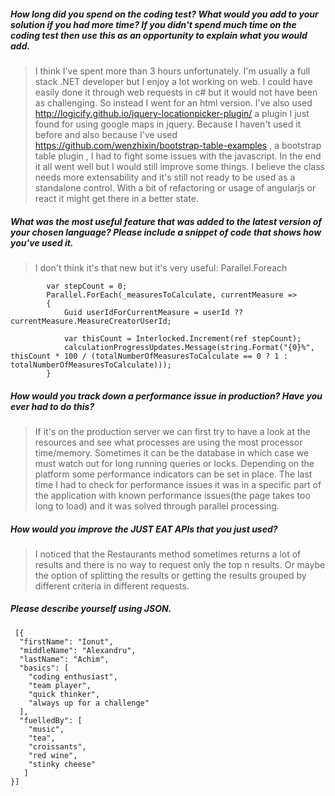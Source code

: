 ##### How long did you spend on the coding test? What would you add to your solution if you had more time? If you didn't spend much time on the coding test then use this as an opportunity to explain what you would add.

> I think I've spent more than 3 hours unfortunately. I'm usually a full stack .NET developer but I enjoy a lot working on web. I could have easily done it through web requests in c# but it would not have been as challenging. So instead I went for an html version. I've also used http://logicify.github.io/jquery-locationpicker-plugin/ a plugin I just found for using google maps in jquery. Because I haven't used it before and also because I've used https://github.com/wenzhixin/bootstrap-table-examples , a bootstrap table plugin , I had to fight some issues with the javascript. In the end it all went well but I would still improve some things. I believe the class needs more extensability and it's still not ready to be used as a standalone control. With a bit of refactoring or usage of angularjs or react it might get there in a better state.

##### What was the most useful feature that was added to the latest version of your chosen language? Please include a snippet of code that shows how you've used it.

> I don't think it's that new but it's very useful: Parallel.Foreach

            var stepCount = 0;
            Parallel.ForEach(_measuresToCalculate, currentMeasure =>
            {                
                Guid userIdForCurrentMeasure = userId ?? currentMeasure.MeasureCreatorUserId;                

                var thisCount = Interlocked.Increment(ref stepCount);
                calculationProgressUpdates.Message(string.Format("{0}%", thisCount * 100 / (totalNumberOfMeasuresToCalculate == 0 ? 1 : totalNumberOfMeasuresToCalculate)));                
            }

##### How would you track down a performance issue in production? Have you ever had to do this?

> If it's on the production server we can first try to have a look at the resources and see what processes are using the most processor time/memory. Sometimes it can be the database in which case we must watch out for long running queries or locks. Depending on the platform some performance indicators can be set in place. 
The last time I had to check for performance issues it was in a specific part of the application with known performance issues(the page takes too long to load) and it was solved through parallel processing. 

##### How would you improve the JUST EAT APIs that you just used?
> I noticed that the Restaurants method sometimes returns a lot of results and there is no way to request only the top n results. Or maybe the option of splitting the results or getting the results grouped by different criteria in different requests.

##### Please describe yourself using JSON.
```
 [{
  "firstName": "Ionut",
  "middleName": "Alexandru",
  "lastName": "Achim",
  "basics": [
	"coding enthusiast",
	"team player",
	"quick thinker",
	"always up for a challenge"
  ],
  "fuelledBy": [
	"music",
	"tea",
	"croissants",
	"red wine",
	"stinky cheese"
   ]
}]
```
